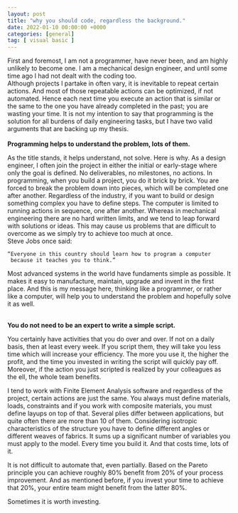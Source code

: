 ```yaml
---
layout: post
title: "why you should code, regardless the background."
date: 2022-01-10 00:00:00 +0000
categories: [general]
tag: [ visual basic ]
---
```


First and foremost, I am not a programmer, have never been, and am highly unlikely to become one.
I am a mechanical design engineer, and until some time ago I had not dealt with the coding too. <br>
Although projects I partake in often vary, it is inevitable to repeat certain actions.
And most of those repeatable actions can be optimized, if not automated.
Hence each next time you execute an action that is similar or the same to the one you have already completed in the
past;
you are wasting your time.
It is not my intention to say that programming is the solution for all burdens of daily engineering tasks,
but I have two valid arguments that are backing up my thesis.
<br><br>
**Programming helps to understand the problem, lots of them.**<br>

As the title stands, it helps understand, not solve. Here is why. As a design engineer, I often join the project in
either the initial or early-stage where only the goal is defined. No deliverables, no milestones, no actions. In
programming, when you build a project, you do it brick by brick. You are forced to break the problem down into pieces,
which will be completed one after another. Regardless of the industry, if you want to build or design something complex
you have to define steps.
The computer is limited to running actions in sequence, one after another. Whereas in mechanical engineering there are
no hard written limits, and we tend to leap forward with solutions or ideas. This may cause us problems that are
difficult to overcome as we simply try to achieve too much at once. <br>
Steve Jobs once said: <br>

```
“Everyone in this country should learn how to program a computer
 because it teaches you to think.”
```

Most advanced systems in the world have fundaments simple as possible. It makes it easy to manufacture, maintain,
upgrade and invent in the first place. And this is my message here, thinking like a programmer, or rather like a
computer, will help you to understand the problem and hopefully solve it as well.
<br><br>

**You do not need to be an expert to write a simple script.**<br>

You certainly have activities that you do over and over. If not on a daily basis, then at least every week.
If you script them, they will take you less time which will increase your efficiency.
The more you use it, the higher the profit, and the time you invested in writing the script will quickly pay off.
Moreover, if the action you just scripted is realized by your colleagues as the ell, the whole team benefits.

I tend to work with Finite Element Analysis software and regardless of the project, certain actions are just the same.
You always must define materials, loads, constraints and if you work with composite materials,
you must define layups on top of that. Several plies differ between applications,
but quite often there are more than 10 of them.
Considering isotropic characteristics of the structure you have to
define different angles or different weaves of fabrics. It sums up a significant number of variables you must apply
to the model. Every time you build it. And that costs time, lots of it.

It is not difficult to automate that, even partially. Based on the Pareto principle you can achieve roughly 80%
benefit from 20% of your process improvement. And as mentioned before, if you invest your time to achieve that 20%,
your entire team might benefit from the latter 80%.

Sometimes it is worth investing.
